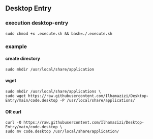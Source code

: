 ## Desktop Entry
### execution desktop-entry
```
sudo chmod +x .execute.sh && bash=./.execute.sh
```

### example 

#### create directory
```
sudo mkdir /usr/local/share/application
```

#### wget
```
sudo mkdir /usr/local/share/applications \
sudo wget https://raw.githubusercontent.com/Ilhamazizi/Desktop-Entry/main/code.desktop -P /usr/local/share/applications/
```

#### OR curl

```
curl -O https://raw.githubusercontent.com/Ilhamazizi/Desktop-Entry/main/code.desktop \ 
sudo mv code.desktop /usr/local/share/application/
```
